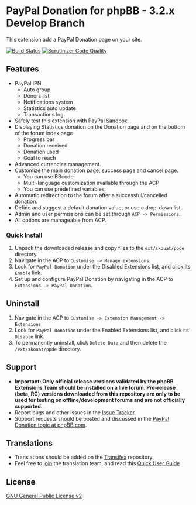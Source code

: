 # PayPal Donation for phpBB - 3.2.x Develop Branch
This extension add a PayPal Donation page on your site.

[![Build Status](https://travis-ci.org/Skouat/ext_paypal_donation.svg?branch=develop-3.2.x)](https://travis-ci.org/Skouat/ext_paypal_donation) [![Scrutinizer Code Quality](https://scrutinizer-ci.com/g/Skouat/ext_paypal_donation/badges/quality-score.png?b=develop-3.2.x)](https://scrutinizer-ci.com/g/Skouat/ext_paypal_donation/?branch=develop-3.2.x)

## Features
* PayPal IPN
    * Auto group
    * Donors list
    * Notifications system
    * Statistics auto update
    * Transactions log
* Safely test this extension with PayPal Sandbox.
* Displaying Statistics donation on the Donation page and on the bottom of the forum index page
    * Progress bar
    * Donation received
    * Donation used
    * Goal to reach
* Advanced currencies management.
* Customize the main donation page, success page and cancel page.
    * You can use BBcode.
    * Multi-language customization available through the ACP
    * You can use predefined variables.
* Automatic redirection to the forum after a successful/cancelled donation.
* Define and suggest a default donation value, or use a drop-down list.
* Admin and user permissions can be set through `ACP -> Permissions`.
* All options are manageable from ACP.

### Quick Install

1. Unpack the downloaded release and copy files to the `ext/skouat/ppde` directory.
2. Navigate in the ACP to `Customise -> Manage extensions`.
3. Look for `PayPal Donation` under the Disabled Extensions list, and click its `Enable` link.
4. Set up and configure PayPal Donation by navigating in the ACP to `Extensions -> PayPal Donation`.

## Uninstall

1. Navigate in the ACP to `Customise -> Extension Management -> Extensions`.
2. Look for `PayPal Donation` under the Enabled Extensions list, and click its `Disable` link.
3. To permanently uninstall, click `Delete Data` and then delete the `/ext/skouat/ppde` directory.

## Support

* **Important: Only official release versions validated by the phpBB Extensions Team should be installed on a live forum. Pre-release (beta, RC) versions downloaded from this repository are only to be used for testing on offline/development forums and are not officially supported.**
* Report bugs and other issues in the [Issue Tracker](https://github.com/Skouat/ext_paypal_donation/issues).
* Support requests should be posted and discussed in the [PayPal Donation topic at phpBB.com](https://www.phpbb.com/community/viewtopic.php?f=456&t=2358616).

## Translations

* Translations should be added on the [Transifex](https://www.transifex.com/skouat/ppde-develop/) repository.
* Feel free to [join](https://www.transifex.com/signup/?join_project=ppde-develop) the translation team, and read this [Quick User Guide](/.tx/README.md)

## License
[GNU General Public License v2](http://opensource.org/licenses/GPL-2.0)
